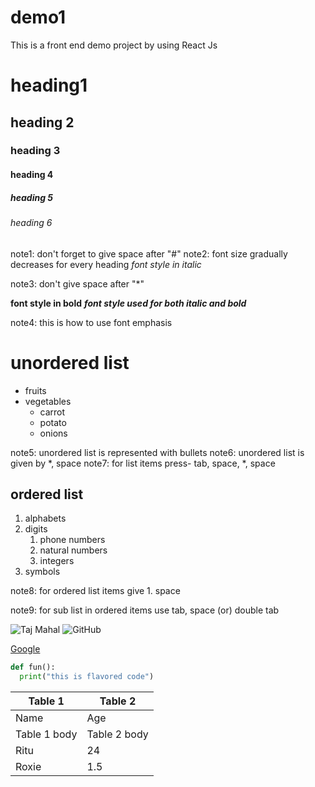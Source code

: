 # demo1
This is a front end demo project by using React Js
# heading1
##  heading 2
###  heading 3
####  heading 4
#####  heading 5
######  heading 6
note1: don't forget to give space after "#"
note2: font size gradually decreases for every heading
*font style in italic*

note3: don't give space after "*"

**font style in bold**
***font style used for both italic and bold***

note4: this is how to use font emphasis

# unordered list
* fruits 
* vegetables 
   * carrot
   * potato
   * onions
   
note5: unordered list is represented with bullets
note6: unordered list is given by *, space 
note7: for list items press- tab, space, *, space

## ordered list
1. alphabets
2. digits
   1. phone numbers
   2. natural numbers
   3. integers
3. symbols

note8: for ordered list items give 1. space

note9: for sub list in ordered items use tab, space (or) double tab

![Taj Mahal](https://assets-news.housing.com/news/wp-content/uploads/2020/11/23134820/Shah-Jahan-may-have-spent-nearly-Rs-70-billion-to-build-the-Taj-Mahal-FB-1200x700-compressed-686x400.jpg)
![GitHub](https://i.ytimg.com/vi/OEGm7LXAN_c/maxresdefault.jpg)
   
[Google](https://www.google.co.in/)

~~~python
def fun():
  print("this is flavored code")
~~~

Table 1      | Table 2
-------------| -------------
Name | Age
Table 1 body | Table 2 body
Ritu | 24
Roxie | 1.5

